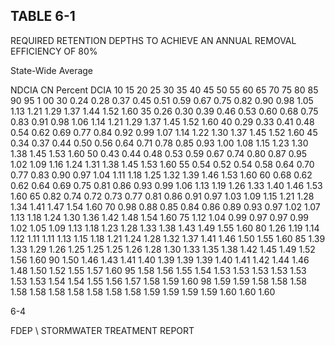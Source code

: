 <!-- NEEDS USER REVIEW -->
## TABLE  6-1 
 
REQUIRED  RETENTION  DEPTHS  TO  ACHIEVE  AN 
ANNUAL  REMOVAL  EFFICIENCY  OF 80% 
 

 

 
State-Wide Average
 
 
NDCIA 
CN 
Percent DCIA 
10 
15 
20 
25 
30 
35 
40 
45 
50 
55 
60 
65 
70 
75 
80 
85 
90 
95 
1 00 
30 
0.24 
0.28 
0.37 
0.45 
0.51 
0.59 
0.67 
0.75 
0.82 
0.90 
0.98 
1.05 
1.13 
1.21 
1.29 
1.37 
1.44 
1.52 
1.60 
35 
0.26 
0.30 
0.39 
0.46 
0.53 
0.60 
0.68 
0.75 
0.83 
0.91 
0.98 
1.06 
1.14 
1.21 
1.29 
1.37 
1.45 
1.52 
1.60 
40 
0.29 
0.33 
0.41 
0.48 
0.54 
0.62 
0.69 
0.77 
0.84 
0.92 
0.99 
1.07 
1.14 
1.22 
1.30 
1.37 
1.45 
1.52 
1.60 
45 
0.34 
0.37 
0.44 
0.50 
0.56 
0.64 
0.71 
0.78 
0.85 
0.93 
1.00 
1.08 
1.15 
1.23 
1.30 
1.38 
1.45 
1.53 
1.60 
50 
0.43 
0.44 
0.48 
0.53 
0.59 
0.67 
0.74 
0.80 
0.87 
0.95 
1.02 
1.09 
1.16 
1.24 
1.31 
1.38 
1.45 
1.53 
1.60 
55 
0.54 
0.52 
0.54 
0.58 
0.64 
0.70 
0.77 
0.83 
0.90 
0.97 
1.04 
1.11 
1.18 
1.25 
1.32 
1.39 
1.46 
1.53 
1.60 
60 
0.68 
0.62 
0.62 
0.64 
0.69 
0.75 
0.81 
0.86 
0.93 
0.99 
1.06 
1.13 
1.19 
1.26 
1.33 
1.40 
1.46 
1.53 
1.60 
65 
0.82 
0.74 
0.72 
0.73 
0.77 
0.81 
0.86 
0.91 
0.97 
1.03 
1.09 
1.15 
1.21 
1.28 
1.34 
1.41 
1.47 
1.54 
1.60 
70 
0.98 
0.88 
0.85 
0.84 
0.86 
0.89 
0.93 
0.97 
1.02 
1.07 
1.13 
1.18 
1.24 
1.30 
1.36 
1.42 
1.48 
1.54 
1.60 
75 
1.12 
1.04 
0.99 
0.97 
0.97 
0.99 
1.02 
1.05 
1.09 
1.13 
1.18 
1.23 
1.28 
1.33 
1.38 
1.43 
1.49 
1.55 
1.60 
80 
1.26 
1.19 
1.14 
1.12 
1.11 
1.11 
1.13 
1.15 
1.18 
1.21 
1.24 
1.28 
1.32 
1.37 
1.41 
1.46 
1.50 
1.55 
1.60 
85 
1.39 
1.33 
1.29 
1.26 
1.25 
1.25 
1.25 
1.26 
1.28 
1.30 
1.33 
1.35 
1.38 
1.42 
1.45 
1.49 
1.52 
1.56 
1.60 
90 
1.50 
1.46 
1.43 
1.41 
1.40 
1.39 
1.39 
1.39 
1.40 
1.41 
1.42 
1.44 
1.46 
1.48 
1.50 
1.52 
1.55 
1.57 
1.60 
95 
1.58 
1.56 
1.55 
1.54 
1.53 
1.53 
1.53 
1.53 
1.53 
1.53 
1.53 
1.54 
1.54 
1.55 
1.56 
1.57 
1.58 
1.59 
1.60 
98 
1.59 
1.59 
1.58 
1.58 
1.58 
1.58 
1.58 
1.58 
1.58 
1.58 
1.58 
1.58 
1.59 
1.59 
1.59 
1.59 
1.60 
1.60 
1.60 
 
 
6-4

FDEP \ STORMWATER  TREATMENT  REPORT
